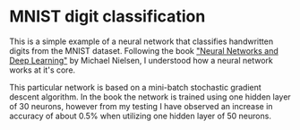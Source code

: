 # MNIST digit classification

This is a simple example of a neural network 
that classifies handwritten digits from the MNIST dataset.
Following the book 
["Neural Networks and Deep Learning"](https://neuralnetworksanddeeplearning.com/)
by Michael Nielsen, I understood how a neural network works at
it's core.

This particular network is based on a mini-batch stochastic
gradient descent algorithm.
In the book the network is trained using one hidden layer of 
30 neurons, however from my testing I have observed an increase
in accuracy of about 0.5% when utilizing one hidden layer of 50
neurons.
